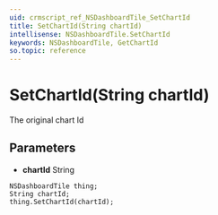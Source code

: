 ```yaml
---
uid: crmscript_ref_NSDashboardTile_SetChartId
title: SetChartId(String chartId)
intellisense: NSDashboardTile.SetChartId
keywords: NSDashboardTile, GetChartId
so.topic: reference
---
```


# SetChartId(String chartId)

The original chart Id

## Parameters

* **chartId** String

```crmscript
NSDashboardTile thing;
String chartId;
thing.SetChartId(chartId);
```

